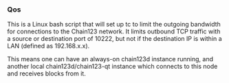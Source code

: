 ### Qos ###

This is a Linux bash script that will set up tc to limit the outgoing bandwidth for connections to the Chain123 network. It limits outbound TCP traffic with a source or destination port of 10222, but not if the destination IP is within a LAN (defined as 192.168.x.x).

This means one can have an always-on chain123d instance running, and another local chain123d/chain123-qt instance which connects to this node and receives blocks from it.
